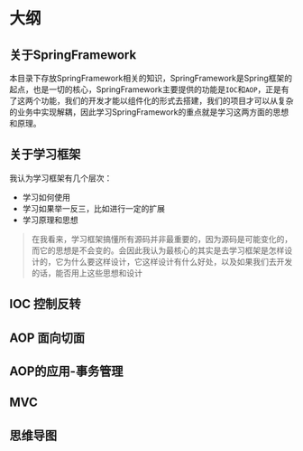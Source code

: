 # 大纲

## 关于SpringFramework
本目录下存放SpringFramework相关的知识，SpringFramework是Spring框架的起点，也是一切的核心，SpringFramework主要提供的功能是`IOC`和`AOP`，正是有了这两个功能，我们的开发才能以组件化的形式去搭建，我们的项目才可以从复杂的业务中实现解耦，因此学习SpringFramework的重点就是学习这两方面的思想和原理。

## 关于学习框架
我认为学习框架有几个层次：
* 学习如何使用
* 学习如果举一反三，比如进行一定的扩展
* 学习原理和思想
> 在我看来，学习框架搞懂所有源码并非最重要的，因为源码是可能变化的，而它的思想是不会变的。会因此我认为最核心的其实是去学习框架是怎样设计的，它为什么要这样设计，它这样设计有什么好处，以及如果我们去开发的话，能否用上这些思想和设计

## IOC 控制反转

## AOP 面向切面

## AOP的应用-事务管理

## MVC

## 思维导图